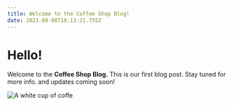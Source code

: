 ```yaml
---
title: Welcome to the Coffee Shop Blog!
date: 2021-08-08T18:13:21.755Z
---
```

# Hello!

Welcome to the **Coffee Shop Blog.** This is our first blog post. Stay tuned for more info. and updates coming soon!

![A white cup of coffe](/img/coffee.jpg "Do you want a coffe to start?")